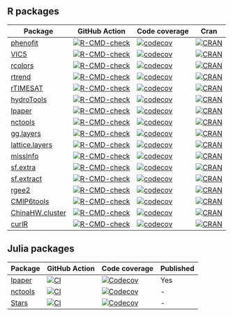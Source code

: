 ## R packages

| Package                                           | GitHub Action                                                | Code coverage                                                | Cran                                                         |
| ------------------------------------------------- | ------------------------------------------------------------ | ------------------------------------------------------------ | ------------------------------------------------------------ |
| [phenofit](https://github.com/eco-hydro/phenofit) | [![R-CMD-check](https://github.com/eco-hydro/phenofit/workflows/R-CMD-check/badge.svg)](https://github.com/eco-hydro/phenofit/actions) | [![codecov](https://codecov.io/gh/eco-hydro/phenofit/branch/master/graph/badge.svg)](https://codecov.io/gh/eco-hydro/phenofit) | [![CRAN](http://www.r-pkg.org/badges/version/phenofit)](https://cran.r-project.org/package=phenofit) |
| [VIC5](https://github.com/rpkgs/VIC5)               | [![R-CMD-check](https://github.com/rpkgs/VIC5/workflows/R-CMD-check/badge.svg)](https://github.com/rpkgs/VIC5/actions) | [![codecov](https://codecov.io/gh/rpkgs/VIC5/branch/master/graph/badge.svg)](https://codecov.io/gh/rpkgs/VIC5) | [![CRAN](http://www.r-pkg.org/badges/version/VIC5)](https://cran.r-project.org/package=VIC5) |
| [rcolors](https://github.com/rpkgs/rcolors)       | [![R-CMD-check](https://github.com/rpkgs/rcolors/workflows/R-CMD-check/badge.svg)](https://github.com/rpkgs/rcolors/actions) | [![codecov](https://codecov.io/gh/rpkgs/rcolors/branch/master/graph/badge.svg)](https://codecov.io/gh/rpkgs/rcolors) | [![CRAN](http://www.r-pkg.org/badges/version/rcolors)](https://cran.r-project.org/package=rcolors) |
| [rtrend](https://github.com/rpkgs/rtrend)         | [![R-CMD-check](https://github.com/rpkgs/rtrend/workflows/R-CMD-check/badge.svg)](https://github.com/rpkgs/rtrend/actions) | [![codecov](https://codecov.io/gh/rpkgs/rtrend/branch/master/graph/badge.svg)](https://codecov.io/gh/rpkgs/rtrend) | [![CRAN](http://www.r-pkg.org/badges/version/rtrend)](https://cran.r-project.org/package=rtrend) |
| [rTIMESAT](https://github.com/rpkgs/rTIMESAT)               | [![R-CMD-check](https://github.com/rpkgs/rTIMESAT/workflows/R-CMD-check/badge.svg)](https://github.com/rpkgs/rTIMESAT/actions) | [![codecov](https://codecov.io/gh/rpkgs/rTIMESAT/branch/master/graph/badge.svg)](https://codecov.io/gh/rpkgs/rTIMESAT) | [![CRAN](http://www.r-pkg.org/badges/version/rTIMESAT)](https://cran.r-project.org/package=rTIMESAT) |
| [hydroTools](https://github.com/rpkgs/hydroTools)               | [![R-CMD-check](https://github.com/rpkgs/hydroTools/workflows/R-CMD-check/badge.svg)](https://github.com/rpkgs/hydroTools/actions) | [![codecov](https://codecov.io/gh/rpkgs/hydroTools/branch/master/graph/badge.svg)](https://codecov.io/gh/rpkgs/hydroTools) | [![CRAN](http://www.r-pkg.org/badges/version/hydroTools)](https://cran.r-project.org/package=hydroTools) |
| [Ipaper](https://github.com/rpkgs/Ipaper)         | [![R-CMD-check](https://github.com/rpkgs/Ipaper/workflows/R-CMD-check/badge.svg)](https://github.com/rpkgs/Ipaper/actions) | [![codecov](https://codecov.io/gh/rpkgs/Ipaper/branch/master/graph/badge.svg)](https://codecov.io/gh/rpkgs/Ipaper) | [![CRAN](http://www.r-pkg.org/badges/version/Ipaper)](https://cran.r-project.org/package=Ipaper) |
| [nctools](https://github.com/rpkgs/nctools)       | [![R-CMD-check](https://github.com/rpkgs/nctools/workflows/R-CMD-check/badge.svg)](https://github.com/rpkgs/nctools/actions) | [![codecov](https://codecov.io/gh/rpkgs/nctools/branch/master/graph/badge.svg)](https://codecov.io/gh/rpkgs/nctools) | [![CRAN](http://www.r-pkg.org/badges/version/nctools)](https://cran.r-project.org/package=nctools) |
| [gg.layers](https://github.com/rpkgs/gg.layers)         | [![R-CMD-check](https://github.com/rpkgs/gg.layers/workflows/R-CMD-check/badge.svg)](https://github.com/rpkgs/gg.layers/actions) | [![codecov](https://codecov.io/gh/rpkgs/gg.layers/branch/master/graph/badge.svg)](https://codecov.io/gh/rpkgs/gg.layers) | [![CRAN](http://www.r-pkg.org/badges/version/gg.layers)](https://cran.r-project.org/package=gg.layers) |
| [lattice.layers](https://github.com/rpkgs/lattice.layers)         | [![R-CMD-check](https://github.com/rpkgs/lattice.layers/workflows/R-CMD-check/badge.svg)](https://github.com/rpkgs/lattice.layers/actions) | [![codecov](https://codecov.io/gh/rpkgs/lattice.layers/branch/master/graph/badge.svg)](https://codecov.io/gh/rpkgs/lattice.layers) | [![CRAN](http://www.r-pkg.org/badges/version/lattice.layers)](https://cran.r-project.org/package=lattice.layers) |
| [missInfo](https://github.com/rpkgs/missInfo)               | [![R-CMD-check](https://github.com/rpkgs/missInfo/workflows/R-CMD-check/badge.svg)](https://github.com/rpkgs/missInfo/actions) | [![codecov](https://codecov.io/gh/rpkgs/missInfo/branch/master/graph/badge.svg)](https://codecov.io/gh/rpkgs/missInfo) | [![CRAN](http://www.r-pkg.org/badges/version/missInfo)](https://cran.r-project.org/package=missInfo) |
| [sf.extra](https://github.com/rpkgs/sf.extra)               | [![R-CMD-check](https://github.com/rpkgs/sf.extra/workflows/R-CMD-check/badge.svg)](https://github.com/rpkgs/sf.extra/actions) | [![codecov](https://codecov.io/gh/rpkgs/sf.extra/branch/master/graph/badge.svg)](https://codecov.io/gh/rpkgs/sf.extra) | [![CRAN](http://www.r-pkg.org/badges/version/sf.extra)](https://cran.r-project.org/package=sf.extra) |
| [sf.extract](https://github.com/rpkgs/sf.extract)         | [![R-CMD-check](https://github.com/rpkgs/sf.extract/workflows/R-CMD-check/badge.svg)](https://github.com/rpkgs/sf.extract/actions) | [![codecov](https://codecov.io/gh/rpkgs/sf.extract/branch/master/graph/badge.svg)](https://codecov.io/gh/rpkgs/sf.extract) | [![CRAN](http://www.r-pkg.org/badges/version/sf.extract)](https://cran.r-project.org/package=sf.extract) |
| [rgee2](https://github.com/rpkgs/rgee2)               | [![R-CMD-check](https://github.com/rpkgs/rgee2/workflows/R-CMD-check/badge.svg)](https://github.com/rpkgs/rgee2/actions) | [![codecov](https://codecov.io/gh/rpkgs/rgee2/branch/master/graph/badge.svg)](https://codecov.io/gh/rpkgs/rgee2) | [![CRAN](http://www.r-pkg.org/badges/version/rgee2)](https://cran.r-project.org/package=rgee2) |
| [CMIP6tools](https://github.com/rpkgs/CMIP6tools)         | [![R-CMD-check](https://github.com/rpkgs/CMIP6tools/workflows/R-CMD-check/badge.svg)](https://github.com/rpkgs/CMIP6tools/actions) | [![codecov](https://codecov.io/gh/rpkgs/CMIP6tools/branch/master/graph/badge.svg)](https://codecov.io/gh/rpkgs/CMIP6tools) | [![CRAN](http://www.r-pkg.org/badges/version/CMIP6tools)](https://cran.r-project.org/package=CMIP6tools) |
| [ChinaHW.cluster](https://github.com/rpkgs/ChinaHW.cluster)               | [![R-CMD-check](https://github.com/rpkgs/ChinaHW.cluster/workflows/R-CMD-check/badge.svg)](https://github.com/rpkgs/ChinaHW.cluster/actions) | [![codecov](https://codecov.io/gh/rpkgs/ChinaHW.cluster/branch/master/graph/badge.svg)](https://codecov.io/gh/rpkgs/ChinaHW.cluster) | [![CRAN](http://www.r-pkg.org/badges/version/ChinaHW.cluster)](https://cran.r-project.org/package=ChinaHW.cluster) |
| [curlR](https://github.com/rpkgs/curlR)               | [![R-CMD-check](https://github.com/rpkgs/curlR/workflows/R-CMD-check/badge.svg)](https://github.com/rpkgs/curlR/actions) | [![codecov](https://codecov.io/gh/rpkgs/curlR/branch/master/graph/badge.svg)](https://codecov.io/gh/rpkgs/curlR) | [![CRAN](http://www.r-pkg.org/badges/version/curlR)](https://cran.r-project.org/package=curlR) |

## Julia packages

| Package                                             | GitHub Action                                                | Code coverage                                                | Published |
| --------------------------------------------------- | ------------------------------------------------------------ | ------------------------------------------------------------ | --------- |
| [Ipaper](https://github.com/jl-spatial/Ipaper.jl)   | [![CI](https://github.com/jl-spatial/Ipaper.jl/actions/workflows/CI.yml/badge.svg)](https://github.com/jl-spatial/Ipaper.jl/actions/workflows/CI.yml) | [![Codecov](https://codecov.io/gh/jl-spatial/Ipaper.jl/branch/master/graph/badge.svg)](https://codecov.io/gh/jl-spatial/Ipaper.jl) | Yes       |
| [nctools](https://github.com/jl-spatial/nctools.jl) | [![CI](https://github.com/jl-spatial/nctools.jl/actions/workflows/CI.yml/badge.svg)](https://github.com/jl-spatial/nctools.jl/actions/workflows/CI.yml) | [![Codecov](https://codecov.io/gh/jl-spatial/nctools.jl/branch/master/graph/badge.svg)](https://codecov.io/gh/jl-spatial/nctools.jl) | -         |
| [Stars](https://github.com/jl-spatial/Stars.jl)     | [![CI](https://github.com/jl-spatial/Stars.jl/actions/workflows/CI.yml/badge.svg)](https://github.com/jl-spatial/Stars.jl/actions/workflows/CI.yml) | [![Codecov](https://codecov.io/gh/jl-spatial/Stars.jl/branch/master/graph/badge.svg)](https://codecov.io/gh/jl-spatial/Stars.jl) | -         |
